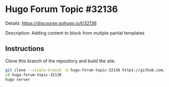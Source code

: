 # Hugo Forum Topic #32136

Details: <https://discourse.gohugo.io/t/32136>

Description: Adding content to block from mutiple partial templates

## Instructions

Clone this branch of the repository and build the site.

```bash
git clone --single-branch -b hugo-forum-topic-32136 https://github.com/jmooring/hugo-testing hugo-forum-topic-32136
cd hugo-forum-topic-32136
hugo server
```
